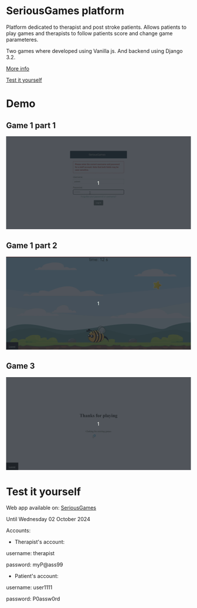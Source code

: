 # SeriousGames platform

Platform dedicated to therapist and post stroke patients. Allows patients to play games and therapists to follow patients score and change game parameteres.

Two games where developed using Vanilla js. And backend using Django 3.2.

[More info](Report/Development%20of%20a%20cognitive%20rehabilitation%20Web%20application%20for%20post-stroke%20patients.pdf)

[Test it yourself](#-Test-it-yourself)
# Demo

## Game 1 part 1
<img src='readme/demo_game_1.gif'/>

## Game 1 part 2
<img src='readme/demo_game2.gif'/>

## Game 3
<img src='readme/demo_game3.gif'/>

# Test it yourself

Web app available on: [SeriousGames](https://fatben.pythonanywhere.com/)

Until Wednesday 02 October 2024

Accounts:

- Therapist's account:

username: therapist

password: myP@ass99

- Patient's account:

username: user1111

password: P0assw0rd 
